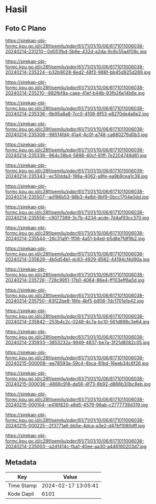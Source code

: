 # Hasil

## Foto C Plano

https://sirekap-obj-formc.kpu.go.id/c28f/pemilu/pdpr/61/71/01/10/06/6171011006038-20240214-231210--0d051fbd-5b6e-432d-a2da-9c8c55a4f09c.jpg

https://sirekap-obj-formc.kpu.go.id/c28f/pemilu/pdpr/61/71/01/10/06/6171011006038-20240214-235224--b32b9028-8ed2-48f3-988f-bb45d925d289.jpg

https://sirekap-obj-formc.kpu.go.id/c28f/pemilu/pdpr/61/71/01/10/06/6171011006038-20240214-235210--882fbf8a-caee-41ef-b44b-93fb26e14b6e.jpg

https://sirekap-obj-formc.kpu.go.id/c28f/pemilu/pdpr/61/71/01/10/06/6171011006038-20240214-235336--6b95a8a8-7cc0-4108-8f53-e8270de4a6e2.jpg

https://sirekap-obj-formc.kpu.go.id/c28f/pemilu/pdpr/61/71/01/10/06/6171011006038-20240214-235308--98514fd4-41a4-4c0f-a748-ca680276d0b3.jpg

https://sirekap-obj-formc.kpu.go.id/c28f/pemilu/pdpr/61/71/01/10/06/6171011006038-20240214-235339--964c38b4-5898-40cf-81ff-7e2204748d61.jpg

https://sirekap-obj-formc.kpu.go.id/c28f/pemilu/pdpr/61/71/01/10/06/6171011006038-20240214-235343--ec50dda3-196a-4062-a8fe-ea9b9cea1c38.jpg

https://sirekap-obj-formc.kpu.go.id/c28f/pemilu/pdpr/61/71/01/10/06/6171011006038-20240214-235507--ad196b53-98b3-4e8d-9bf9-0bcc1704e0dd.jpg

https://sirekap-obj-formc.kpu.go.id/c28f/pemilu/pdpr/61/71/01/10/06/6171011006038-20240214-235556--c9077389-3c7b-4234-acde-7d4af93cc370.jpg

https://sirekap-obj-formc.kpu.go.id/c28f/pemilu/pdpr/61/71/01/10/06/6171011006038-20240214-235544--26c31a91-1f06-4a51-b4ed-b5d8e7fdf9b2.jpg

https://sirekap-obj-formc.kpu.go.id/c28f/pemilu/pdpr/61/71/01/10/06/6171011006038-20240214-235629--4b5d54b1-dc63-4929-8582-44194cf4d90a.jpg

https://sirekap-obj-formc.kpu.go.id/c28f/pemilu/pdpr/61/71/01/10/06/6171011006038-20240214-235726--728c9951-17b0-4064-86e4-ff103eff6a5d.jpg

https://sirekap-obj-formc.kpu.go.id/c28f/pemilu/pdpr/61/71/01/10/06/6171011006038-20240214-235750--83f22be8-16fe-4bf5-b958-7dc1701e1e42.jpg

https://sirekap-obj-formc.kpu.go.id/c28f/pemilu/pdpr/61/71/01/10/06/6171011006038-20240214-235842--253b4c2c-0248-4c7a-bc10-561d898c3e64.jpg

https://sirekap-obj-formc.kpu.go.id/c28f/pemilu/pdpr/61/71/01/10/06/6171011006038-20240214-235933--3853232a-9949-4837-be7a-3f21d8082c05.jpg

https://sirekap-obj-formc.kpu.go.id/c28f/pemilu/pdpr/61/71/01/10/06/6171011006038-20240215-000008--ee78593a-59c4-4bca-81bd-16eeb34c6f26.jpg

https://sirekap-obj-formc.kpu.go.id/c28f/pemilu/pdpr/61/71/01/10/06/6171011006038-20240215-000036--4868c918-da56-4f73-8b92-d866b30bc8eb.jpg

https://sirekap-obj-formc.kpu.go.id/c28f/pemilu/pdpr/61/71/01/10/06/6171011006038-20240215-000104--e416f820-e8d5-4579-96ab-c2777739d319.jpg

https://sirekap-obj-formc.kpu.go.id/c28f/pemilu/pdpr/61/71/01/10/06/6171011006038-20240215-000225--2f3771a6-bb5e-4dca-a3e2-d47bf1080dff.jpg

https://sirekap-obj-formc.kpu.go.id/c28f/pemilu/pdpr/61/71/01/10/06/6171011006038-20240214-235003--a2d1414c-fba1-40ee-aa30-a446160203d7.jpg


## Metadata

| Key        | Value               |
| ---------- | ------------------- |
| Time Stamp | 2024-02-17 13:05:41 |
| Kode Dapil | 6101                |



